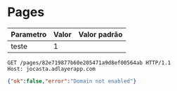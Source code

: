 # Pages

|Parametro|Valor|Valor padrão|
|---------|-----|------------|
|teste    |  1  |            |

```http
GET /pages/82e719877b60e205471a9d8ef00564ab HTTP/1.1
Host: jocasta.adlayerapp.com
```

```json
{"ok":false,"error":"Domain not enabled"}
```